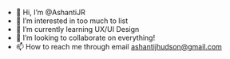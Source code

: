 - 👋 Hi, I’m @AshantiJR
- 👀 I’m interested in too much to list
- 🌱 I’m currently learning UX/UI Design
- 💞️ I’m looking to collaborate on everything!
- 📫 How to reach me through email ashantijhudson@gmail.com

<!---
AshantiJR/AshantiJR is a ✨ special ✨ repository because its `README.md` (this file) appears on your GitHub profile.
You can click the Preview link to take a look at your changes.
--->
